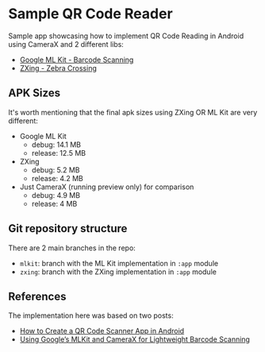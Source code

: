 # Sample QR Code Reader

Sample app showcasing how to implement QR Code Reading in Android using CameraX and 2 different libs:
- [Google ML Kit - Barcode Scanning](https://developers.google.com/ml-kit/vision/barcode-scanning)
- [ZXing - Zebra Crossing](https://github.com/zxing/zxing)

## APK Sizes
It's worth mentioning that the final apk sizes using ZXing OR ML Kit are very different:
- Google ML Kit
  - debug: 14.1 MB
  - release: 12.5 MB
- ZXing
  - debug: 5.2 MB
  - release: 4.2 MB
- Just CameraX (running preview only) for comparison
  - debug: 4.9 MB
  - release: 4 MB

## Git repository structure
There are 2 main branches in the repo:
- `mlkit`: branch with the ML Kit implementation in `:app` module
- `zxing`: branch with the ZXing implementation in `:app` module


## References
The implementation here was based on two posts:
- [How to Create a QR Code Scanner App in Android](https://learntodroid.com/how-to-create-a-qr-code-scanner-app-in-android/)
- [Using Google’s MLKit and CameraX for Lightweight Barcode Scanning](https://beakutis.medium.com/using-googles-mlkit-and-camerax-for-lightweight-barcode-scanning-bb2038164cdc)
